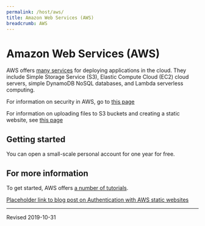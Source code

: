```yaml
---
permalink: /host/aws/
title: Amazon Web Services (AWS)
breadcrumb: AWS
---
```


# Amazon Web Services (AWS)

AWS offers [many services](https://aws.amazon.com/) for deploying applications in the cloud.  They include Simple Storage Service (S3), Elastic Compute Cloud (EC2) cloud servers, simple DynamoDB NoSQL databases, and Lambda serverless computing. 

For information on security in AWS, go to [this page](security/)

For information on uploading files to S3 buckets and creating a static website, see [this page](website/)

## Getting started

You can open a small-scale personal account for one year for free.  

## For more information

To get started, AWS offers [a number of tutorials](https://aws.amazon.com/getting-started/tutorials/).

[Placeholder link to blog post on Authentication with AWS static websites](https://douglasduhaime.com/posts/s3-lambda-auth.html)



----
Revised 2019-10-31
